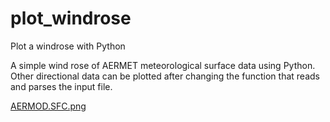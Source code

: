# plot_windrose
Plot a windrose with Python

A simple wind rose of AERMET meteorological surface data using Python. Other directional data can be plotted after changing the function that reads and parses the input file.

[AERMOD.SFC.png](AERMOD.SFC.png)
